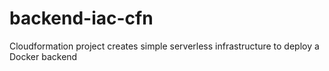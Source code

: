# backend-iac-cfn
Cloudformation project creates simple serverless infrastructure to deploy a Docker backend
